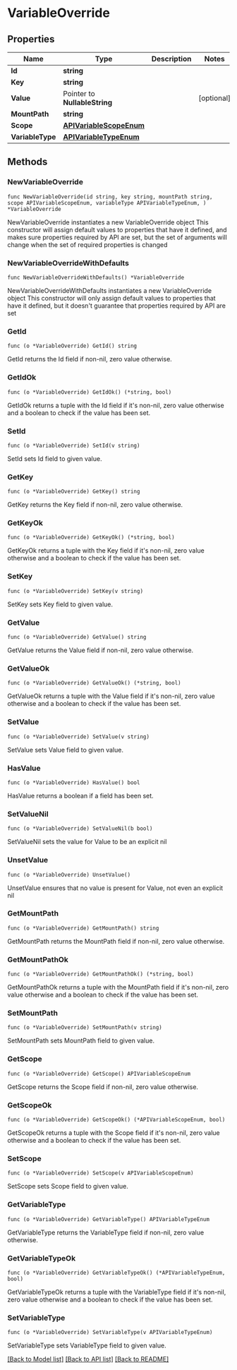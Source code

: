 # VariableOverride

## Properties

Name | Type | Description | Notes
------------ | ------------- | ------------- | -------------
**Id** | **string** |  | 
**Key** | **string** |  | 
**Value** | Pointer to **NullableString** |  | [optional] 
**MountPath** | **string** |  | 
**Scope** | [**APIVariableScopeEnum**](APIVariableScopeEnum.md) |  | 
**VariableType** | [**APIVariableTypeEnum**](APIVariableTypeEnum.md) |  | 

## Methods

### NewVariableOverride

`func NewVariableOverride(id string, key string, mountPath string, scope APIVariableScopeEnum, variableType APIVariableTypeEnum, ) *VariableOverride`

NewVariableOverride instantiates a new VariableOverride object
This constructor will assign default values to properties that have it defined,
and makes sure properties required by API are set, but the set of arguments
will change when the set of required properties is changed

### NewVariableOverrideWithDefaults

`func NewVariableOverrideWithDefaults() *VariableOverride`

NewVariableOverrideWithDefaults instantiates a new VariableOverride object
This constructor will only assign default values to properties that have it defined,
but it doesn't guarantee that properties required by API are set

### GetId

`func (o *VariableOverride) GetId() string`

GetId returns the Id field if non-nil, zero value otherwise.

### GetIdOk

`func (o *VariableOverride) GetIdOk() (*string, bool)`

GetIdOk returns a tuple with the Id field if it's non-nil, zero value otherwise
and a boolean to check if the value has been set.

### SetId

`func (o *VariableOverride) SetId(v string)`

SetId sets Id field to given value.


### GetKey

`func (o *VariableOverride) GetKey() string`

GetKey returns the Key field if non-nil, zero value otherwise.

### GetKeyOk

`func (o *VariableOverride) GetKeyOk() (*string, bool)`

GetKeyOk returns a tuple with the Key field if it's non-nil, zero value otherwise
and a boolean to check if the value has been set.

### SetKey

`func (o *VariableOverride) SetKey(v string)`

SetKey sets Key field to given value.


### GetValue

`func (o *VariableOverride) GetValue() string`

GetValue returns the Value field if non-nil, zero value otherwise.

### GetValueOk

`func (o *VariableOverride) GetValueOk() (*string, bool)`

GetValueOk returns a tuple with the Value field if it's non-nil, zero value otherwise
and a boolean to check if the value has been set.

### SetValue

`func (o *VariableOverride) SetValue(v string)`

SetValue sets Value field to given value.

### HasValue

`func (o *VariableOverride) HasValue() bool`

HasValue returns a boolean if a field has been set.

### SetValueNil

`func (o *VariableOverride) SetValueNil(b bool)`

 SetValueNil sets the value for Value to be an explicit nil

### UnsetValue
`func (o *VariableOverride) UnsetValue()`

UnsetValue ensures that no value is present for Value, not even an explicit nil
### GetMountPath

`func (o *VariableOverride) GetMountPath() string`

GetMountPath returns the MountPath field if non-nil, zero value otherwise.

### GetMountPathOk

`func (o *VariableOverride) GetMountPathOk() (*string, bool)`

GetMountPathOk returns a tuple with the MountPath field if it's non-nil, zero value otherwise
and a boolean to check if the value has been set.

### SetMountPath

`func (o *VariableOverride) SetMountPath(v string)`

SetMountPath sets MountPath field to given value.


### GetScope

`func (o *VariableOverride) GetScope() APIVariableScopeEnum`

GetScope returns the Scope field if non-nil, zero value otherwise.

### GetScopeOk

`func (o *VariableOverride) GetScopeOk() (*APIVariableScopeEnum, bool)`

GetScopeOk returns a tuple with the Scope field if it's non-nil, zero value otherwise
and a boolean to check if the value has been set.

### SetScope

`func (o *VariableOverride) SetScope(v APIVariableScopeEnum)`

SetScope sets Scope field to given value.


### GetVariableType

`func (o *VariableOverride) GetVariableType() APIVariableTypeEnum`

GetVariableType returns the VariableType field if non-nil, zero value otherwise.

### GetVariableTypeOk

`func (o *VariableOverride) GetVariableTypeOk() (*APIVariableTypeEnum, bool)`

GetVariableTypeOk returns a tuple with the VariableType field if it's non-nil, zero value otherwise
and a boolean to check if the value has been set.

### SetVariableType

`func (o *VariableOverride) SetVariableType(v APIVariableTypeEnum)`

SetVariableType sets VariableType field to given value.



[[Back to Model list]](../README.md#documentation-for-models) [[Back to API list]](../README.md#documentation-for-api-endpoints) [[Back to README]](../README.md)



